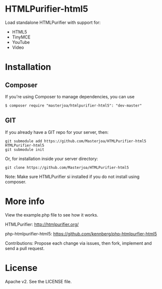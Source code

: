 HTMLPurifier-html5
======================

Load standalone HTMLPurifier with support for:

* HTML5
* TinyMCE
* YouTube
* Video

Installation
======================

## Composer

If you're using Composer to manage dependencies, you can use

    $ composer require "masterjoa/htmlpurifier-html5": "dev-master"

## GIT

If you already have a GIT repo for your server, then:

    git submodule add https://github.com/Masterjoa/HTMLPurifier-html5 HTMLPurifier-html5
    git submodule init

Or, for installation inside your server directory:

    git clone https://github.com/Masterjoa/HTMLPurifier-html5

Note: Make sure HTMLPurifier si installed if you do not install using composer.


More info
======================
View the example.php file to see how it works.

HTMLPurifier: http://htmlpurifier.org/

php-htmlpurifier-html5: https://github.com/kennberg/php-htmlpurfier-html5

Contributions: Propose each change via issues, then fork, implement and send a pull request.

License
======================
Apache v2. See the LICENSE file.
